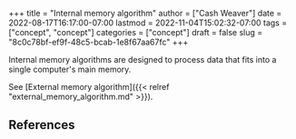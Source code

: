 +++
title = "Internal memory algorithm"
author = ["Cash Weaver"]
date = 2022-08-17T16:17:00-07:00
lastmod = 2022-11-04T15:02:32-07:00
tags = ["concept", "concept"]
categories = ["concept"]
draft = false
slug = "8c0c78bf-ef9f-48c5-bcab-1e8f67aa67fc"
+++

Internal memory algorithms are designed to process data that fits into a single computer's main memory.

See [External memory algorithm]({{< relref "external_memory_algorithm.md" >}}).

## References

<style>.csl-entry{text-indent: -1.5em; margin-left: 1.5em;}</style><div class="csl-bib-body">
</div>
